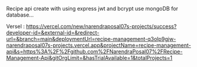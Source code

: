 Recipe api create with using express jwt and bcrypt
use mongoDB for database...

Versel : https://vercel.com/new/narendraposal07s-projects/success?developer-id=&external-id=&redirect-url=&branch=main&deploymentUrl=recipe-management-q3olp9gjw-narendraposal07s-projects.vercel.app&projectName=recipe-management-api&s=https%3A%2F%2Fgithub.com%2FNarendraPosal07%2FRecipe-Management-Api&gitOrgLimit=&hasTrialAvailable=1&totalProjects=1
